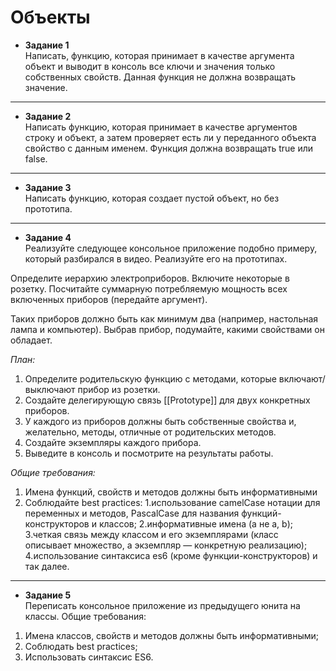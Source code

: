 # Объекты
+ **Задание 1**<br>
Написать, функцию, которая принимает в качестве аргумента объект и выводит в консоль 
все ключи и значения только собственных свойств. Данная функция не должна возвращать 
значение.

___
+ **Задание 2**<br>
Написать функцию, которая принимает в качестве аргументов строку и объект,
а затем проверяет есть ли у переданного объекта свойство с данным именем. 
Функция должна возвращать true или false.

___
+ **Задание 3**<br>
Написать функцию, которая создает пустой объект, но без прототипа.

___
+ **Задание 4**<br>
Реализуйте следующее консольное приложение подобно примеру, который разбирался в видео. Реализуйте его на прототипах.

Определите иерархию электроприборов. Включите некоторые в розетку. Посчитайте суммарную потребляемую мощность всех включенных приборов (передайте аргумент). 

Таких приборов должно быть как минимум два (например, настольная лампа и компьютер). Выбрав прибор, подумайте, какими свойствами он обладает.

*План:*
1. Определите родительскую функцию с методами, которые включают/выключают прибор из розетки.
2. Создайте делегирующую связь [[Prototype]] для двух конкретных приборов.
3. У каждого из приборов должны быть собственные свойства и, желательно, методы, отличные от родительских методов.
4. Создайте экземпляры каждого прибора.
5. Выведите в консоль и посмотрите на результаты работы.

*Общие требования:*
1. Имена функций, свойств и методов должны быть информативными
2. Соблюдайте best practices:
    1.использование camelCase нотации для переменных и методов, PascalCase для названия функций-конструкторов и классов;
    2.информативные имена (а не a, b);
    3.четкая связь между классом и его экземплярами (класс описывает множество, а экземпляр — конкретную реализацию);
    4.использование синтаксиса es6 (кроме функции-конструкторов) и так далее.
___
+ **Задание 5**<br>
Переписать консольное приложение из предыдущего юнита на классы.
Общие требования:
1. Имена классов, свойств и методов должны быть информативными;
2. Соблюдать best practices;
3. Использовать синтаксис ES6.
